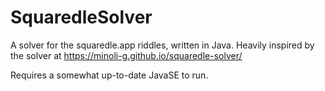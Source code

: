 # SquaredleSolver
A solver for the squaredle.app riddles, written in Java. Heavily inspired by the solver at https://minoli-g.github.io/squaredle-solver/

Requires a somewhat up-to-date JavaSE to run.

